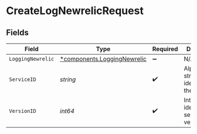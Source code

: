 # CreateLogNewrelicRequest


## Fields

| Field                                                                     | Type                                                                      | Required                                                                  | Description                                                               | Example                                                                   |
| ------------------------------------------------------------------------- | ------------------------------------------------------------------------- | ------------------------------------------------------------------------- | ------------------------------------------------------------------------- | ------------------------------------------------------------------------- |
| `LoggingNewrelic`                                                         | [*components.LoggingNewrelic](../../models/components/loggingnewrelic.md) | :heavy_minus_sign:                                                        | N/A                                                                       |                                                                           |
| `ServiceID`                                                               | *string*                                                                  | :heavy_check_mark:                                                        | Alphanumeric string identifying the service.                              | SU1Z0isxPaozGVKXdv0eY                                                     |
| `VersionID`                                                               | *int64*                                                                   | :heavy_check_mark:                                                        | Integer identifying a service version.                                    | 1                                                                         |